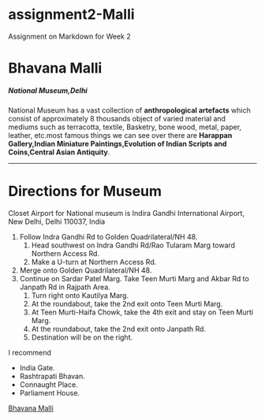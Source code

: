 # assignment2-Malli
Assignment on Markdown for Week 2
# Bhavana Malli
##### National Museum,Delhi
National Museum has a vast collection of **anthropological artefacts** which consist of approximately 8 thousands object of varied material and mediums such as terracotta, textile, Basketry, bone wood, metal, paper, leather, etc.most famous things we can see over there are **Harappan Gallery,Indian Miniature Paintings,Evolution of Indian Scripts and Coins,Central Asian Antiquity**.
***
# Directions for Museum
Closet Airport for National museum is Indira Gandhi International Airport, New Delhi, Delhi 110037, India
1. Follow Indra Gandhi Rd to Golden Quadrilateral/NH 48.
   1. Head southwest on Indra Gandhi Rd/Rao Tularam Marg toward Northern Access Rd.
   2. Make a U-turn at Northern Access Rd.
2. Merge onto Golden Quadrilateral/NH 48.
3. Continue on Sardar Patel Marg. Take Teen Murti Marg and Akbar Rd to Janpath Rd in Rajpath Area.
    1. Turn right onto Kautilya Marg.
    2. At the roundabout, take the 2nd exit onto Teen Murti Marg.
    3. At Teen Murti-Haifa Chowk, take the 4th exit and stay on Teen Murti Marg.
    4.  At the roundabout, take the 2nd exit onto Janpath Rd.
    5.  Destination will be on the right.


 I recommend 

 * India Gate.
 * Rashtrapati Bhavan.
 * Connaught Place.
 * Parliament House.

[Bhavana Malli](AboutMe.md)
